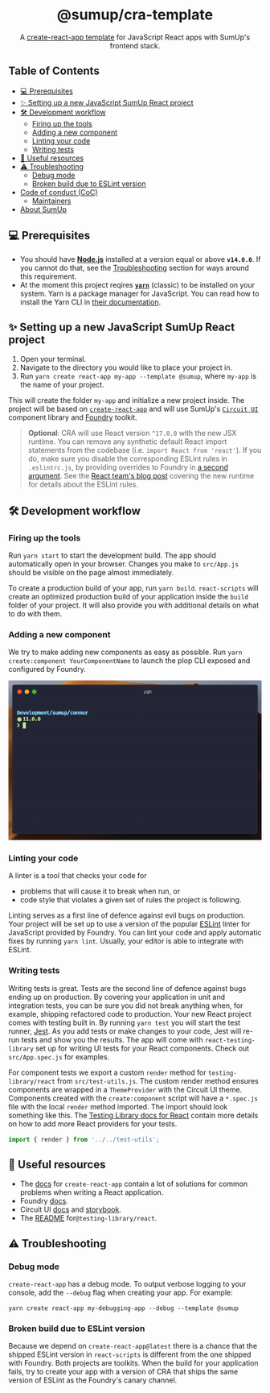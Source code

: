 <div align="center">

# @sumup/cra-template

A [create-react-app template](https://create-react-app.dev/docs/custom-templates) for JavaScript React apps with SumUp's frontend stack.

</div>

## Table of Contents <!-- omit in toc -->

- [💻 Prerequisites](#-prerequisites)
- [✨ Setting up a new JavaScript SumUp React project](#-setting-up-a-new-javascript-sumup-react-project)
- [🛠 Development workflow](#-development-workflow)
  - [Firing up the tools](#firing-up-the-tools)
  - [Adding a new component](#adding-a-new-component)
  - [Linting your code](#linting-your-code)
  - [Writing tests](#writing-tests)
- [📖 Useful resources](#-useful-resources)
- [⚠️ Troubleshooting](#️-troubleshooting)
  - [Debug mode](#debug-mode)
  - [Broken build due to ESLint version](#broken-build-due-to-eslint-version)
- [Code of conduct (CoC)](#code-of-conduct-coc)
  - [Maintainers](#maintainers)
- [About SumUp](#about-sumup)

## 💻 Prerequisites

- You should have **[Node.js](https://nodejs.org/)** installed at a version equal or above **`v14.0.0`**. If you cannot do that, see the [Troubleshooting](#troubleshooting) section for ways around this requirement.
- At the moment this project reqires **[`yarn`](https://classic.yarnpkg.com/)** (classic) to be installed on your system. Yarn is a package manager for JavaScript. You can read how to install the Yarn CLI in [their documentation](https://classic.yarnpkg.com/en/docs/install).

## ✨ Setting up a new JavaScript SumUp React project

1. Open your terminal.
2. Navigate to the directory you would like to place your project in.
3. Run `yarn create react-app my-app --template @sumup`, where `my-app` is the name of your project.

This will create the folder `my-app` and initialize a new project inside. The project will be based on [`create-react-app`](https://github.com/facebook/create-react-app) and will use SumUp's [`Circuit UI`](https://circuit.sumup.com/) component library and [Foundry](https://github.com/sumup-oss/foundry) toolkit.

> **Optional**: CRA will use React version `^17.0.0` with the new JSX runtime. You can remove any synthetic default React import statements from the codebase (i.e. `import React from 'react'`). If you do, make sure you disable the corresponding ESLint rules in `.eslintrc.js`, by providing overrides to Foundry in [a second argument](https://github.com/sumup-oss/foundry/blob/main/src/configs/eslint/config.ts#L341). See the [React team's blog post](https://reactjs.org/blog/2020/09/22/introducing-the-new-jsx-transform.html#eslint) covering the new runtime for details about the ESLint rules.

## 🛠 Development workflow

### Firing up the tools

Run `yarn start` to start the development build. The app should automatically open in your browser. Changes you make to `src/App.js` should be visible on the page almost immediately.

To create a production build of your app, run `yarn build`. `react-scripts` will create an optimized production build of your application inside the `build` folder of your project. It will also provide you with additional details on what to do with them.

### Adding a new component

We try to make adding new components as easy as possible. Run `yarn create:component YourComponentName` to launch the plop CLI exposed and configured by Foundry.

<div align="center">

![A GIF of how to use the create:component script.](https://github.com/sumup-oss/circuit-ui/raw/main/assets/create-component.gif 'Using create:component')

</div>

### Linting your code

A linter is a tool that checks your code for

- problems that will cause it to break when run, or
- code style that violates a given set of rules the project is following.

Linting serves as a first line of defence against evil bugs on production.​ Your project will be set up to use a version of the popular [ESLint](https://eslint.org) linter for JavaScript provided by Foundry. You can lint your code and apply automatic fixes by running `yarn lint`. Usually, your editor is able to integrate with ESLint.

### Writing tests

Writing tests is great. Tests are the second line of defence against bugs ending up on production. By covering your application in unit and integration tests, you can be sure you did not break anything when, for example, shipping refactored code to production. Your new React project comes with testing built in. By running `yarn test` you will start the test runner, [Jest](https://jestjs.io/en/). As you add tests or make changes to your code, Jest will re-run tests and show you the results. The app will come with `react-testing-library` set up for writing UI tests for your React components. Check out `src/App.spec.js` for examples.

For component tests we export a custom `render` method for `testing-library/react` from `src/test-utils.js`. The custom render method ensures components are wrapped in a `ThemeProvider` with the Circuit UI theme. Components created with the `create:component` script will have a `*.spec.js` file with the local `render` method imported. The import should look something like this. The [Testing Library docs for React](https://testing-library.com/docs/react-testing-library/setup#custom-render) contain more details on how to add more React providers for your tests.

```js
import { render } from '../../test-utils';
```

## 📖 Useful resources

- The [docs](https://create-react-app.dev/docs/documentation-intro) for `create-react-app` contain a lot of solutions for common problems when writing a React application.
- Foundry [docs](https://github.com/sumup-oss/foundry#table-of-contents).
- Circuit UI [docs](https://circuit.sumup.com/#/) and [storybook](https://circuit.sumup.com/storybook/).
- The [README](https://testing-library.com/docs/react-testing-library/intro/) for`@testing-library/react`.

## ⚠️ Troubleshooting

### Debug mode

`create-react-app` has a debug mode. To output verbose logging to your console, add the `--debug` flag when creating your app. For example:

```
yarn create react-app my-debugging-app --debug --template @sumup
```

### Broken build due to ESLint version

Because we depend on `create-react-app@latest` there is a chance that the shipped ESLint version in `react-scripts` is different from the one shipped with Foundry. Both projects are toolkits. When the build for your application fails, try to create your app with a version of CRA that ships the same version of ESLint as the Foundry's canary channel.
